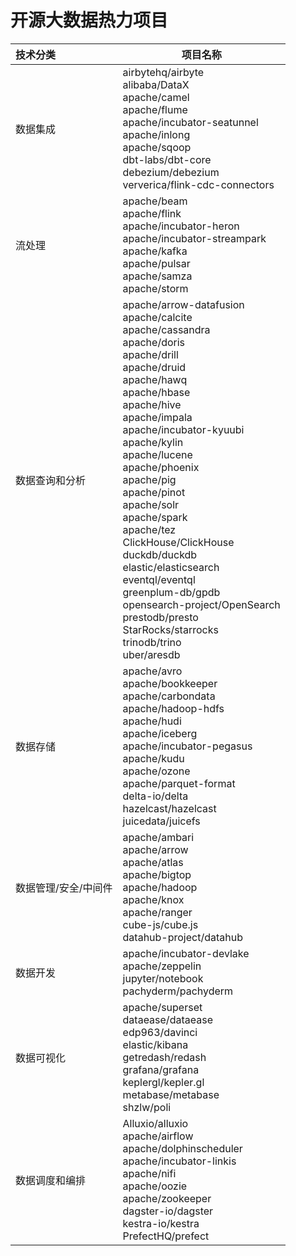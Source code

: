 # 开源大数据热力项目

| 技术分类             | 项目名称                                                     |
| :------------------- | ------------------------------------------------------------ |
| 数据集成             | airbytehq/airbyte<br/>alibaba/DataX<br/>apache/camel<br/>apache/flume<br/>apache/incubator-seatunnel<br/>apache/inlong<br/>apache/sqoop<br/>dbt-labs/dbt-core<br/>debezium/debezium<br/>ververica/flink-cdc-connectors |
| 流处理               | apache/beam<br/>apache/flink<br/>apache/incubator-heron<br/>apache/incubator-streampark<br/>apache/kafka<br/>apache/pulsar<br/>apache/samza<br/>apache/storm |
| 数据查询和分析       | apache/arrow-datafusion<br/>apache/calcite<br/>apache/cassandra<br/>apache/doris<br/>apache/drill<br/>apache/druid<br/>apache/hawq<br/>apache/hbase<br/>apache/hive<br/>apache/impala<br/>apache/incubator-kyuubi<br/>apache/kylin<br/>apache/lucene<br/>apache/phoenix<br/>apache/pig<br/>apache/pinot<br/>apache/solr<br/>apache/spark<br/>apache/tez<br/>ClickHouse/ClickHouse<br/>duckdb/duckdb<br/>elastic/elasticsearch<br/>eventql/eventql<br/>greenplum-db/gpdb<br/>opensearch-project/OpenSearch<br/>prestodb/presto<br/>StarRocks/starrocks<br/>trinodb/trino<br/>uber/aresdb |
| 数据存储             | apache/avro<br/>apache/bookkeeper<br/>apache/carbondata<br/>apache/hadoop-hdfs<br/>apache/hudi<br/>apache/iceberg<br/>apache/incubator-pegasus<br/>apache/kudu<br/>apache/ozone<br/>apache/parquet-format<br/>delta-io/delta<br/>hazelcast/hazelcast<br/>juicedata/juicefs |
| 数据管理/安全/中间件 | apache/ambari<br/>apache/arrow<br/>apache/atlas<br/>apache/bigtop<br/>apache/hadoop<br/>apache/knox<br/>apache/ranger<br/>cube-js/cube.js<br/>datahub-project/datahub |
| 数据开发             | apache/incubator-devlake<br/>apache/zeppelin<br/>jupyter/notebook<br/>pachyderm/pachyderm |
| 数据可视化           | apache/superset<br/>dataease/dataease<br/>edp963/davinci<br/>elastic/kibana<br/>getredash/redash<br/>grafana/grafana<br/>keplergl/kepler.gl<br/>metabase/metabase<br/>shzlw/poli |
| 数据调度和编排       | Alluxio/alluxio<br/>apache/airflow<br/>apache/dolphinscheduler<br/>apache/incubator-linkis<br/>apache/nifi<br/>apache/oozie<br/>apache/zookeeper<br/>dagster-io/dagster<br/>kestra-io/kestra<br/>PrefectHQ/prefect |

